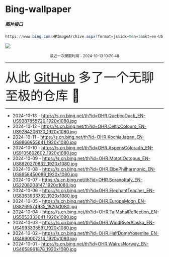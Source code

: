 # Bing-wallpaper

##### 图片接口

```powershell
https://www.bing.com/HPImageArchive.aspx?format=js&idx=0&n=1&mkt=en-US
```

 ![](https://s.cn.bing.net/th?id=OHR.QuebecDuck_EN-US9387855720_1920x1080.jpg)

<p align='center' >
    <small>
        最近一次爬取时间 - 2024-10-13 10:20:48
    </small>
    <br>
    <hr>
    <font size=7>
        <small>
           从此 <a href='https://github.com/'>GitHub</a> 多了一个无聊至极的仓库  🍳
        </small>
    </font>
    <hr>
</p>


- 2024-10-13 - https://s.cn.bing.net/th?id=OHR.QuebecDuck_EN-US9387855720_1920x1080.jpg 
- 2024-10-12 - https://s.cn.bing.net/th?id=OHR.CelticColours_EN-US9284206130_1920x1080.jpg 
- 2024-10-11 - https://s.cn.bing.net/th?id=OHR.KochiaJapan_EN-US9866955641_1920x1080.jpg 
- 2024-10-10 - https://s.cn.bing.net/th?id=OHR.AspensColorado_EN-US9105602602_1920x1080.jpg 
- 2024-10-09 - https://s.cn.bing.net/th?id=OHR.MototiOctopus_EN-US8820270832_1920x1080.jpg 
- 2024-10-08 - https://s.cn.bing.net/th?id=OHR.ElbePhilharmonic_EN-US8658450086_1920x1080.jpg 
- 2024-10-07 - https://s.cn.bing.net/th?id=OHR.SoranoItaly_EN-US2208208147_1920x1080.jpg 
- 2024-10-06 - https://s.cn.bing.net/th?id=OHR.ElephantTeacher_EN-US8363933732_1920x1080.jpg 
- 2024-10-05 - https://s.cn.bing.net/th?id=OHR.EuropaMoon_EN-US8269574935_1920x1080.jpg 
- 2024-10-04 - https://s.cn.bing.net/th?id=OHR.TajMahalReflection_EN-US5053333041_1920x1080.jpg 
- 2024-10-03 - https://s.cn.bing.net/th?id=OHR.WindRiverAlaska_EN-US4993335597_1920x1080.jpg 
- 2024-10-02 - https://s.cn.bing.net/th?id=OHR.HalfDomeYosemite_EN-US4890007214_1920x1080.jpg 
- 2024-10-01 - https://s.cn.bing.net/th?id=OHR.WalrusNorway_EN-US4658961878_1920x1080.jpg 
